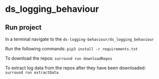 # ds_logging_behaviour

## Run project
In a terminal navigate to the `ds-logging-behaviour/ds_logging_behaviour`

Run the following commands:
`pip3 install -r requirements.txt`

To download the repos:
`surround run downloadRepos`

To extract log data from the repos after they have been downloaded:
`surround run extractData`

